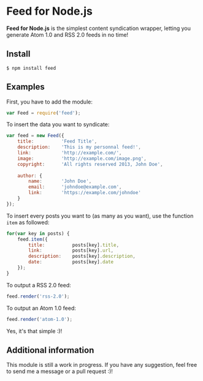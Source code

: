 # Feed for Node.js

**Feed for Node.js** is the simplest content syndication wrapper, letting you generate Atom 1.0 and RSS 2.0 feeds in no time!

## Install

    $ npm install feed

## Examples

First, you have to add the module:

```js
var Feed = require('feed');
```

To insert the data you want to syndicate:

```js
var feed = new Feed({
    title:          'Feed Title',
    description:    'This is my personnal feed!',
    link:           'http://example.com/',
    image:          'http://example.com/image.png',
    copyright:      'All rights reserved 2013, John Doe',
    
    author: {
        name:       'John Doe',
        email:      'johndoe@example.com',
        link:       'https://example.com/johndoe'
    }
});
```

To insert every posts you want to (as many as you want), use the function `item` as followed:

```js
for(var key in posts) {
    feed.item({
        title:          posts[key].title,
        link:           posts[key].url,
        description:    posts[key].description,
        date:           posts[key].date
    });
}
```

To output a RSS 2.0 feed:

```js
feed.render('rss-2.0');
```

To output an Atom 1.0 feed:

```js
feed.render('atom-1.0');
```

Yes, it's that simple :)!

## Additional information

This module is still a work in progress. If you have any suggestion, feel free to send me a message or a pull request :)!